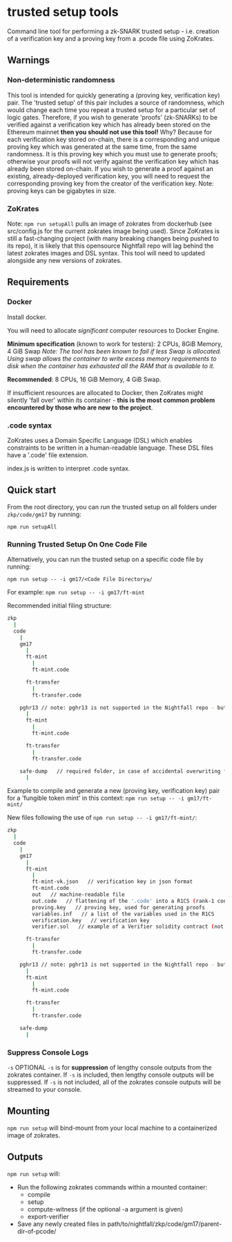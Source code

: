 # trusted setup tools

Command line tool for performing a zk-SNARK trusted setup - i.e. creation of a verification key and
a proving key from a .pcode file using ZoKrates.

## Warnings

### Non-deterministic randomness

This tool is intended for quickly generating a (proving key, verification key) pair. The 'trusted
setup' of this pair includes a source of randomness, which would change each time you repeat a
trusted setup for a particular set of logic gates. Therefore, if you wish to generate 'proofs'
(zk-SNARKs) to be verified against a verification key which has already been stored on the Ethereum
mainnet **then you should not use this tool!** Why? Because for each verification key stored
on-chain, there is a corresponding and unique proving key which was generated at the same time, from
the same randomness. It is this proving key which you must use to generate proofs; otherwise your
proofs will not verify against the verification key which has already been stored on-chain. If you
wish to generate a proof against an existing, already-deployed verification key, you will need to
request the corresponding proving key from the creator of the verification key. Note: proving keys
can be gigabytes in size.

### ZoKrates

Note: `npm run setupAll` pulls an image of zokrates from dockerhub (see src/config.js for the
current zokrates image being used). Since ZoKrates is still a fast-changing project (with many
breaking changes being pushed to its repo), it is likely that this opensource Nightfall repo will
lag behind the latest zokrates images and DSL syntax. This tool will need to updated alongside any
new versions of zokrates.

## Requirements

### Docker

Install docker.

You will need to allocate _significant_ computer resources to Docker Engine.

**Minimum specification** (known to work for testers): 2 CPUs, 8GiB Memory, 4 GiB Swap _Note: The
tool has been known to fail if less Swap is allocated. Using swap allows the container to write
excess memory requirements to disk when the container has exhausted all the RAM that is available to
it._

**Recommended**: 8 CPUs, 16 GiB Memory, 4 GiB Swap.

If insufficient resources are allocated to Docker, then ZoKrates might silently 'fall over' within
its container - **this is the most common problem encountered by those who are new to the project**.

### .code syntax

ZoKrates uses a Domain Specific Language (DSL) which enables constraints to be written in a
human-readable language. These DSL files have a '.code' file extension.

index.js is written to interpret .code syntax.

## Quick start

From the root directory, you can run the trusted setup on all folders under `zkp/code/gm17` by
running:

`npm run setupAll`

### Running Trusted Setup On One Code File

Alternatively, you can run the trusted setup on a specific code file by running:

`npm run setup -- -i gm17/<Code File Directory≥/`

For example: `npm run setup -- -i gm17/ft-mint`

Recommended initial filing structure:

```sh
zkp
  |
  code
    |
    gm17
      |
      ft-mint
        |
        ft-mint.code

      ft-transfer
        |
        ft-transfer.code

    pghr13 // note: pghr13 is not supported in the Nightfall repo - but index.js only supports it to mirror zokrates.
      |
      ft-mint
        |
        ft-mint.code

      ft-transfer
        |
        ft-transfer.code

    safe-dump   // required folder, in case of accidental overwriting from mounting of containers from the host.
      |
```

Example to compile and generate a new (proving key, verification key) pair for a 'fungible token
mint' in this context: `npm run setup -- -i gm17/ft-mint/`

New files following the use of `npm run setup -- -i gm17/ft-mint/`:

```sh
zkp
  |
  code
    |
    gm17
      |
      ft-mint
        |
        ft-mint-vk.json   // verification key in json format
        ft-mint.code
        out   // machine-readable file
        out.code   // flattening of the '.code' into a R1CS (rank-1 constraint system)
        proving.key   // proving key, used for generating proofs
        variables.inf   // a list of the variables used in the R1CS
        verification.key   // verification key
        verifier.sol   // example of a Verifier solidity contract (not compliant with EIP1922)

      ft-transfer
        |
        ft-transfer.code

    pghr13 // note: pghr13 is not supported in the Nightfall repo - but index.js only supports it to mirror zokrates.
      |
      ft-mint
        |
        ft-mint.code

      ft-transfer
        |
        ft-transfer.code

    safe-dump
      |
```

### Suppress Console Logs

`-s` OPTIONAL `-s` is for **suppression** of lengthy console outputs from the zokrates container. If
`-s` is included, then lengthy console outputs will be suppressed. If `-s` is not included, all of
the zokrates console outputs will be streamed to your console.

## Mounting

`npm run setup` will bind-mount from your local machine to a containerized image of zokrates.

## Outputs

`npm run setup` will:

- Run the following zokrates commands within a mounted container:
  - compile
  - setup
  - compute-witness (if the optional -a argument is given)
  - export-verifier
- Save any newly created files in path/to/nightfall/zkp/code/gm17/parent-dir-of-pcode/
